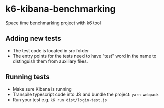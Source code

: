 # k6-kibana-benchmarking
Space time benchmarking project with k6 tool

## Adding new tests
 - The test code is located in src folder
 - The entry points for the tests need to have "test" word in the name to distinguish them from auxiliary files.

## Running tests
 - Make sure Kibana is running
 - Transpile typescript code into JS and bundle the project: `yarn webpack`
 - Run your test e.g. `k6 run dist/login-test.js`
